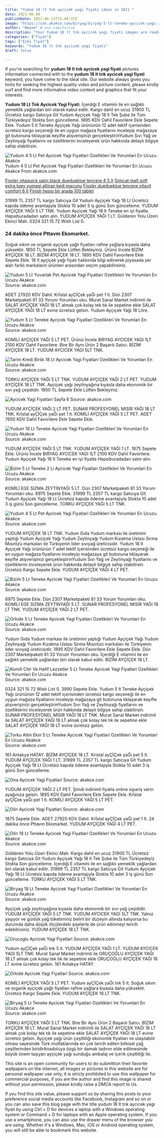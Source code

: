 ```yaml
---
title: "Yudum 18 lt tnk aycicek yagi fiyati ideas in 2021 "
date: 2021-06-08
publishDate: 2021-06-13T15:40:37Z
image: "https://cdn.akakce.com/biryag/biryag-5-lt-teneke-aycicek-yagi-z.jpg"
author: "Wayne" # use capitalize
description: "Your Yudum 18 lt tnk aycicek yagi fiyati images are ready. Yudum 18 lt tnk aycicek yagi fiyati are a topic that is being searched for and liked by netizens today. You can Find and Download the Yudum 18 lt tnk aycicek yagi fiyati files here. Get all free photos and vectors."
categories: ["fiyat"]
tags: ["Eski fiyat"]
keywords: "Yudum 18 lt tnk aycicek yagi fiyati"
draft: false

---
```


If you're searching for **yudum 18 lt tnk aycicek yagi fiyati** pictures information connected with to the **yudum 18 lt tnk aycicek yagi fiyati** keyword, you have come to the ideal  site.  Our website always  gives you  hints  for seeking  the highest  quality video and picture  content, please kindly surf and find more informative video content and graphics  that fit your interests.

**Yudum 18 Lt Tnk Aycicek Yagi Fiyati**. İçerdiği E vitamini ile en sağlıklı yemeklik yağlardan biri olarak kabul edilir. Kargo dahil en ucuz 31900 TL Ücretsiz kargo Satıcıya Git Yudum Ayçiçek Yağı 18 lt Tek Şube ile Tüm Türkiyedeyiz Stokta Son güncelleme. 1895 KDV Dahil Favorilere Ekle Sepete Ekle. Yudum 5 lt Teneke Ayçiçek Yağı ürününün 12 adet teklif içerisinden ücretsiz kargo seçeneği ile en uygun mağaza fiyatlarını inceleyip mağazaya git butonuna tıklayarak keyifle alışverişinizi gerçekleştirinYudum Sıvı Yağ ve Zeytinyağı fiyatlarını ve özelliklerini inceleyerek ürün hakkında detaylı bilgiye sahip olabilirsin.

![Yudum 4 5 Lt Pet Aycicek Yagi Fiyatlari Ozellikleri Ve Yorumlari En Ucuzu Akakce](https://cdn.akakce.com/yudum/yudum-4-5-lt-pet-aycicek-yagi-z.jpg "Yudum 4 5 Lt Pet Aycicek Yagi Fiyatlari Ozellikleri Ve Yorumlari En Ucuzu Akakce")
Yudum 4 5 Lt Pet Aycicek Yagi Fiyatlari Ozellikleri Ve Yorumlari En Ucuzu Akakce From akakce.com

[Fissler vitaquick satin black duedueklue tencere 4 5 lt](/fissler-vitaquick-satin-black-duedueklue-tencere-4-5-lt/)
[Gimcat malt soft extra tuey yumagi attiran kedi macunu](/gimcat-malt-soft-extra-tuey-yumagi-attiran-kedi-macunu/)
[Fissler duedueklue tencere vitavit comfort 6 lt](/fissler-duedueklue-tencere-vitavit-comfort-6-lt/)
[Finish hepsi bir arada 100 tablet](/finish-hepsi-bir-arada-100-tablet/)

31999 TL 2357 TL kargo Satıcıya Git Yudum Ayçiçek Yağı 18 Lt Ücretsiz kapıda ödeme avantajıyla Stokta 10 adet 3 iş günü Son güncelleme. YUDUM AYÇİÇEK YAĞI 5 LT TNK. Yudum Ayçiçek Yağı 18 lt Teneke en iyi fiyatla Hepsiburadadan satın alın. YUDUM AYÇİÇEK YAĞI 1 LT. Gülderen Yolu Üzeri Ekinci Mah. 0324 321 15 72 Wish List 0.

### 24 dakika önce Pttavm Ekomarket.

Soğuk sıkım ve organik ayçiçek yağlı fiyatları rafine yağlara kıyasla daha yüksektir. 1850 TL Sepete Ekle Lütfen Bekleyiniz. Ürünü İncele BİZİM AYÇİÇEK 18 LT. BİZİM AYÇİÇEK 18 LT. 1895 KDV Dahil Favorilere Ekle Sepete Ekle. 18 lt ayçiçek yağı fiyatı hakkında bilgi edinerek piyasada yer alan farklı markaların ürünleri arasından seçim yapabilirsiniz.


![Yudum 5 Lt Yuvarlak Pet Aycicek Yagi Fiyatlari Ozellikleri Ve Yorumlari En Ucuzu Akakce](https://cdn.akakce.com/yudum/yudum-5-lt-yuvarlak-pet-x.jpg "Yudum 5 Lt Yuvarlak Pet Aycicek Yagi Fiyatlari Ozellikleri Ve Yorumlari En Ucuzu Akakce")
Source: akakce.com

ADET 27920 KDV Dahil. Krİstal ayÇİÇek yaĞi pet 1 lt. Dün 2307 Marketpaketi 81 33 Yorum Yorumları oku. Murat Sanal Market indirimli ile SALAT AYÇİÇEK YAĞI 18 LT almak çok kolay tek tık ile sepetine ekle SALAT AYÇİÇEK YAĞI 18 LT evine ücretsiz gelsin. Yudum Ayçiçek Yağı 18 Litre.

![Yudum 5 Lt Teneke Aycicek Yagi Fiyatlari Ozellikleri Ve Yorumlari En Ucuzu Akakce](https://cdn.akakce.com/yudum/yudum-5-lt-teneke-aycicek-yagi-z.jpg "Yudum 5 Lt Teneke Aycicek Yagi Fiyatlari Ozellikleri Ve Yorumlari En Ucuzu Akakce")
Source: akakce.com

KOMİLİ AYÇİÇEK YAĞI 5 LT PET. Ürünü İncele BIRYAG AYCICEK YAGI 1LT 2100 KDV Dahil Favorilere. Bire Bir Aynı Ürün 2 Başarılı Satıcı. BİZİM AYÇİÇEK 18 LT. YUDUM AYCICEK YAGI 5LT TNK.

![Tarim Kredi Birlik 18 Lt Aycicek Yagi Fiyatlari Ozellikleri Ve Yorumlari En Ucuzu Akakce](https://cdn.akakce.com/tarim-kredi-birlik/tarim-kredi-birlik-18-lt-aycicek-yagi-z.jpg "Tarim Kredi Birlik 18 Lt Aycicek Yagi Fiyatlari Ozellikleri Ve Yorumlari En Ucuzu Akakce")
Source: akakce.com

TORKU AYÇİÇEK YAĞI 5 LT TNK. YUDUM AYÇİÇEK YAĞI 2 LT PET. YUDUM AYÇİÇEK 18 LT TNK. Ayçiçek yağı zeytinyağına kıyasla daha ekonomik bir sıvı yağ çeşididir. 1850 TL Sepete Ekle Lütfen Bekleyiniz.

![Aycicek Yagi Fiyatlari Sayfa 6](https://iis-akakce.akamaized.net/p.x?%2F%2Fm%2Emedia%2Damazon%2Ecom%2Fimages%2FI%2F51oFtrJa4aL%2E%5FSL500%5F%2Ejpg "Aycicek Yagi Fiyatlari Sayfa 6")
Source: akakce.com

YUDUM AYÇİÇEK YAĞI 2 LT PET. SUNAR PROFESYONEL MISIR YAĞI 18 LT TNK. Krİstal ayÇİÇek yaĞi pet 1 lt. KOMİLİ AYÇİÇEK YAĞI 5 LT PET. ADET 7650 KDV Dahil Favorilere Ekle Sepete Ekle.

![Yudum 18 Lt Teneke Aycicek Yagi Fiyatlari Ozellikleri Ve Yorumlari En Ucuzu Akakce](https://cdn.akakce.com/yudum/yudum-18-lt-teneke-x.jpg "Yudum 18 Lt Teneke Aycicek Yagi Fiyatlari Ozellikleri Ve Yorumlari En Ucuzu Akakce")
Source: akakce.com

YUDUM AYÇİÇEK YAĞI 5 LT TNK. YUDUM AYÇİÇEK YAĞI 1 LT. 1875 Sepete Ekle. Ürünü İncele BIRYAG AYCICEK YAGI 1LT 2100 KDV Dahil Favorilere. Yudum Ayçiçek Yağı 18 lt Teneke en iyi fiyatla Hepsiburadadan satın alın.

![Bizim 5 Lt Teneke 2 Li Aycicek Yagi Fiyatlari Ozellikleri Ve Yorumlari En Ucuzu Akakce](https://cdn.akakce.com/bizim/bizim-5-lt-teneke-2-li-aycicek-yagi-z.jpg "Bizim 5 Lt Teneke 2 Li Aycicek Yagi Fiyatlari Ozellikleri Ve Yorumlari En Ucuzu Akakce")
Source: akakce.com

KOMİLİ EGE SIZMA ZEYTİNYAĞI 5 LT. Dün 2307 Marketpaketi 81 33 Yorum Yorumları oku. 6975 Sepete Ekle. 31999 TL 2357 TL kargo Satıcıya Git Yudum Ayçiçek Yağı 18 Lt Ücretsiz kapıda ödeme avantajıyla Stokta 10 adet 3 iş günü Son güncelleme. TORKU AYÇİÇEK YAĞI 5 LT TNK.

![Yudum 4 5 Lt Pet Aycicek Yagi Fiyatlari Ozellikleri Ve Yorumlari En Ucuzu Akakce](https://cdn.akakce.com/yudum/yudum-4-5-lt-pet-aycicek-yagi-z.jpg "Yudum 4 5 Lt Pet Aycicek Yagi Fiyatlari Ozellikleri Ve Yorumlari En Ucuzu Akakce")
Source: akakce.com

YUDUM AYÇİÇEK 18 LT TNK. Yudum Gıda Yudum markası ile üretimini yaptığı Yudum Ayçiçek Yağı Yudum Zeytinyağı Yudum Kızatma Ustası Sırma Mısırözü markaları ile Türkiyenin lider sıvıyağ üreticisidir. Yudum 18 lt Ayçiçek Yağı ürününün 7 adet teklif içerisinden ücretsiz kargo seçeneği ile en uygun mağaza fiyatlarını inceleyip mağazaya git butonuna tıklayarak keyifle alışverişinizi gerçekleştirinYudum Sıvı Yağ ve Zeytinyağı fiyatlarını ve özelliklerini inceleyerek ürün hakkında detaylı bilgiye sahip olabilirsin. Ücretsiz Kargo Sepete Ekle. YUDUM AYÇİÇEK YAĞI 4 LT PET.

![Bizim 5 Lt Teneke Aycicek Yagi Fiyatlari Ozellikleri Ve Yorumlari En Ucuzu Akakce](https://cdn.akakce.com/bizim/bizim-5-lt-teneke-x.jpg "Bizim 5 Lt Teneke Aycicek Yagi Fiyatlari Ozellikleri Ve Yorumlari En Ucuzu Akakce")
Source: akakce.com

6975 Sepete Ekle. Dün 2307 Marketpaketi 81 33 Yorum Yorumları oku. KOMİLİ EGE SIZMA ZEYTİNYAĞI 5 LT. SUNAR PROFESYONEL MISIR YAĞI 18 LT TNK. YUDUM AYÇİÇEK YAĞI 2 LT PET.

![Orkide 5 Lt Teneke Aycicek Yagi Fiyatlari Ozellikleri Ve Yorumlari En Ucuzu Akakce](https://cdn.akakce.com/orkide/orkide-5-lt-teneke-aycicek-yagi-z.jpg "Orkide 5 Lt Teneke Aycicek Yagi Fiyatlari Ozellikleri Ve Yorumlari En Ucuzu Akakce")
Source: akakce.com

Yudum Gıda Yudum markası ile üretimini yaptığı Yudum Ayçiçek Yağı Yudum Zeytinyağı Yudum Kızatma Ustası Sırma Mısırözü markaları ile Türkiyenin lider sıvıyağ üreticisidir. 1895 KDV Dahil Favorilere Ekle Sepete Ekle. Dün 2307 Marketpaketi 81 33 Yorum Yorumları oku. İçerdiği E vitamini ile en sağlıklı yemeklik yağlardan biri olarak kabul edilir. BİZİM AYÇİÇEK 18 LT.

![Komili Citir Ve Hafif Lezzetler 5 Lt Teneke Aycicek Yagi Fiyatlari Ozellikleri Ve Yorumlari En Ucuzu Akakce](https://cdn.akakce.com/komili/komili-citir-ve-hafif-lezzetler-5-lt-teneke-aycicek-yagi-z.jpg "Komili Citir Ve Hafif Lezzetler 5 Lt Teneke Aycicek Yagi Fiyatlari Ozellikleri Ve Yorumlari En Ucuzu Akakce")
Source: akakce.com

0324 321 15 72 Wish List 0. 3990 Sepete Ekle. Yudum 5 lt Teneke Ayçiçek Yağı ürününün 12 adet teklif içerisinden ücretsiz kargo seçeneği ile en uygun mağaza fiyatlarını inceleyip mağazaya git butonuna tıklayarak keyifle alışverişinizi gerçekleştirinYudum Sıvı Yağ ve Zeytinyağı fiyatlarını ve özelliklerini inceleyerek ürün hakkında detaylı bilgiye sahip olabilirsin. SUNAR PROFESYONEL MISIR YAĞI 18 LT TNK. Murat Sanal Market indirimli ile SALAT AYÇİÇEK YAĞI 18 LT almak çok kolay tek tık ile sepetine ekle SALAT AYÇİÇEK YAĞI 18 LT evine ücretsiz gelsin.

![Torku Altin Ekin 5 Lt Teneke Aycicek Yagi Fiyatlari Ozellikleri Ve Yorumlari En Ucuzu Akakce](https://cdn.akakce.com/torku/torku-altin-ekin-5-lt-teneke-aycicek-yagi-z.jpg "Torku Altin Ekin 5 Lt Teneke Aycicek Yagi Fiyatlari Ozellikleri Ve Yorumlari En Ucuzu Akakce")
Source: akakce.com

161 Antakya HATAY. BİZİM AYÇİÇEK 18 LT. Kristal ayÇİÇek yaĞi pet 5 lt. YUDUM AYÇİÇEK YAĞI 1 LT. 31999 TL 2357 TL kargo Satıcıya Git Yudum Ayçiçek Yağı 18 Lt Ücretsiz kapıda ödeme avantajıyla Stokta 10 adet 3 iş günü Son güncelleme.

![Ona Aycicek Yagi Fiyatlari](https://cdn.akakce.com/ona/ona-5-lt-x.jpg "Ona Aycicek Yagi Fiyatlari")
Source: akakce.com

YUDUM AYÇİÇEK YAĞI 2 LT PET. Şimdi indirimli fiyatla online sipariş verin ayağınıza gelsin. 1895 KDV Dahil Favorilere Ekle Sepete Ekle. Krİstal ayÇİÇek yaĞi pet 1 lt. KOMİLİ AYÇİÇEK YAĞI 5 LT PET.

![Olin Aycicek Yagi Fiyatlari](https://cdn.akakce.com/olin/olin-5-lt-teneke-aycicek-yagi-x.jpg "Olin Aycicek Yagi Fiyatlari")
Source: akakce.com

1875 Sepete Ekle. ADET 27920 KDV Dahil. Krİstal ayÇİÇek yaĞi pet 1 lt. 24 dakika önce Pttavm Ekomarket. YUDUM AYÇİÇEK YAĞI 4 LT PET.

![Olin 18 Lt Teneke Aycicek Yagi Fiyatlari Ozellikleri Ve Yorumlari En Ucuzu Akakce](https://cdn.akakce.com/olin/olin-18-lt-teneke-x.jpg "Olin 18 Lt Teneke Aycicek Yagi Fiyatlari Ozellikleri Ve Yorumlari En Ucuzu Akakce")
Source: akakce.com

Gülderen Yolu Üzeri Ekinci Mah. Kargo dahil en ucuz 31900 TL Ücretsiz kargo Satıcıya Git Yudum Ayçiçek Yağı 18 lt Tek Şube ile Tüm Türkiyedeyiz Stokta Son güncelleme. İçerdiği E vitamini ile en sağlıklı yemeklik yağlardan biri olarak kabul edilir. 31999 TL 2357 TL kargo Satıcıya Git Yudum Ayçiçek Yağı 18 Lt Ücretsiz kapıda ödeme avantajıyla Stokta 10 adet 3 iş günü Son güncelleme. TORKU AYÇİÇEK YAĞI 5 LT TNK.

![Biryag 18 Lt Teneke Aycicek Yagi Fiyatlari Ozellikleri Ve Yorumlari En Ucuzu Akakce](https://cdn.akakce.com/biryag/biryag-18-lt-teneke-x.jpg "Biryag 18 Lt Teneke Aycicek Yagi Fiyatlari Ozellikleri Ve Yorumlari En Ucuzu Akakce")
Source: akakce.com

Ayçiçek yağı zeytinyağına kıyasla daha ekonomik bir sıvı yağ çeşididir. YUDUM AYÇİÇEK YAĞI 5 LT TNK. YUDUM AYCICEK YAGI 5LT TNK. Yalnız yaşıyor ve günlük yağ tüketiminiz belirli bir düzeyin altında kalıyorsa bu durumda daha düşük ölçülerdeki şişelerle de ürün edinmeyi tercih edebilirsiniz. YUDUM AYÇİÇEK 18 LT TNK.

![Orucoglu Aycicek Yagi Fiyatlari](https://cdn.akakce.com/orucoglu/orucoglu-18-lt-aycicek-yagi-x.jpg "Orucoglu Aycicek Yagi Fiyatlari")
Source: akakce.com

Yudum ayÇİÇek yaĞi tnk 5 lt. YUDUM AYÇİÇEK YAĞI 1 LT. YUDUM AYCICEK YAGI 5LT TNK. Murat Sanal Market indirimli ile ORUÇOĞLU AYÇİÇEK YAĞI 18 LT almak çok kolay tek tık ile sepetine ekle ORUÇOĞLU AYÇİÇEK YAĞI 18 LT evine ücretsiz gelsin. 161 Antakya HATAY.

![Orkide Aycicek Yagi Fiyatlari](https://cdn.akakce.com/orkide/orkide-18-lt-teneke-aycicek-yagi-x.jpg "Orkide Aycicek Yagi Fiyatlari")
Source: akakce.com

KOMİLİ AYÇİÇEK YAĞI 5 LT PET. Yudum ayÇİÇek yaĞi tnk 5 lt. Soğuk sıkım ve organik ayçiçek yağlı fiyatları rafine yağlara kıyasla daha yüksektir. Ücretsiz Kargo Sepete Ekle. YUDUM AYÇİÇEK 18 LT TNK.

![Biryag 5 Lt Teneke Aycicek Yagi Fiyatlari Ozellikleri Ve Yorumlari En Ucuzu Akakce](https://cdn.akakce.com/biryag/biryag-5-lt-teneke-aycicek-yagi-z.jpg "Biryag 5 Lt Teneke Aycicek Yagi Fiyatlari Ozellikleri Ve Yorumlari En Ucuzu Akakce")
Source: akakce.com

TORKU AYÇİÇEK YAĞI 5 LT TNK. Bire Bir Aynı Ürün 2 Başarılı Satıcı. BİZİM AYÇİÇEK 18 LT. Murat Sanal Market indirimli ile SALAT AYÇİÇEK YAĞI 18 LT almak çok kolay tek tık ile sepetine ekle SALAT AYÇİÇEK YAĞI 18 LT evine ücretsiz gelsin. Ayçiçek yağı ürün çeşitliliği ekonomik fiyatları ve ulaşılabilir olması sayesinde Türk mutfaklarında en çok tercih edilen bitkisel yağ çeşitlerinden biridirAnadoluya özgü bir damak tadının elde edilmesinde büyük önem taşıyan ayçiçek yağı sunduğu ambalaj ve içerik çeşitliliği ile.

This site is an open community for users to do submittion their favorite wallpapers on the internet, all images or pictures in this website are for personal wallpaper use only, it is stricly prohibited to use this wallpaper for commercial purposes, if you are the author and find this image is shared without your permission, please kindly raise a DMCA report to Us.

If you find this site value, please support us by sharing this posts to your preference social media accounts like Facebook, Instagram and so on or you can also save this blog page with the title yudum 18 lt tnk aycicek yagi fiyati by using Ctrl + D for devices a laptop with a Windows operating system or Command + D for laptops with an Apple operating system. If you use a smartphone, you can also use the drawer menu of the browser you are using. Whether it's a Windows, Mac, iOS or Android operating system, you will still be able to bookmark this website.
